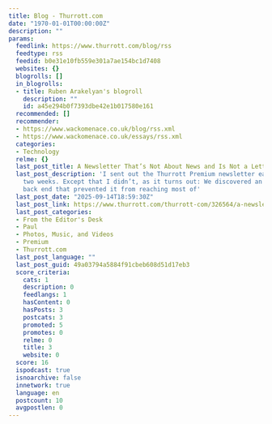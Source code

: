 ```yaml
---
title: Blog - Thurrott.com
date: "1970-01-01T00:00:00Z"
description: ""
params:
  feedlink: https://www.thurrott.com/blog/rss
  feedtype: rss
  feedid: b0e31e10fb559e301a7ae154bc1d7408
  websites: {}
  blogrolls: []
  in_blogrolls:
  - title: Ruben Arakelyan's blogroll
    description: ""
    id: a45e294b0f7393dbe42e1b017580e161
  recommended: []
  recommender:
  - https://www.wackomenace.co.uk/blog/rss.xml
  - https://www.wackomenace.co.uk/essays/rss.xml
  categories:
  - Technology
  relme: {}
  last_post_title: A Newsletter That’s Not About News and Is Not a Letter (Premium)
  last_post_description: 'I sent out the Thurrott Premium newsletter each of the previous
    two weeks. Except that I didn’t, as it turns out: We discovered an issue on the
    back end that prevented it from reaching most of'
  last_post_date: "2025-09-14T18:59:30Z"
  last_post_link: https://www.thurrott.com/thurrott-com/326564/a-newsletter-thats-not-about-news-and-is-not-a-letter
  last_post_categories:
  - From the Editor's Desk
  - Paul
  - Photos, Music, and Videos
  - Premium
  - Thurrott.com
  last_post_language: ""
  last_post_guid: 49a03794a5884f91cbeb608d51d17eb3
  score_criteria:
    cats: 1
    description: 0
    feedlangs: 1
    hasContent: 0
    hasPosts: 3
    postcats: 3
    promoted: 5
    promotes: 0
    relme: 0
    title: 3
    website: 0
  score: 16
  ispodcast: true
  isnoarchive: false
  innetwork: true
  language: en
  postcount: 10
  avgpostlen: 0
---
```

